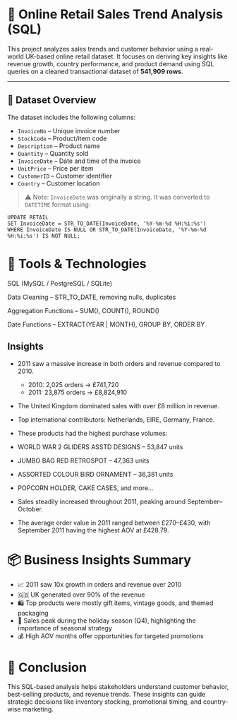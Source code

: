 # 🛒 Online Retail Sales Trend Analysis (SQL)

This project analyzes sales trends and customer behavior using a real-world UK-based online retail dataset. It focuses on deriving key insights like revenue growth, country performance, and product demand using SQL queries on a cleaned transactional dataset of **541,909 rows**.

---

## 📁 Dataset Overview

The dataset includes the following columns:

- `InvoiceNo` – Unique invoice number  
- `StockCode` – Product/item code  
- `Description` – Product name  
- `Quantity` – Quantity sold  
- `InvoiceDate` – Date and time of the invoice  
- `UnitPrice` – Price per item  
- `CustomerID` – Customer identifier  
- `Country` – Customer location  

> ⚠️ Note: `InvoiceDate` was originally a string. It was converted to `DATETIME` format using:
```
UPDATE RETAIL
SET InvoiceDate = STR_TO_DATE(InvoiceDate, '%Y-%m-%d %H:%i:%s')
WHERE InvoiceDate IS NULL OR STR_TO_DATE(InvoiceDate, '%Y-%m-%d %H:%i:%s') IS NOT NULL; 
```

# 🧰 Tools & Technologies
SQL (MySQL / PostgreSQL / SQLite)

Data Cleaning – STR_TO_DATE, removing nulls, duplicates

Aggregation Functions – SUM(), COUNT(), ROUND()

Date Functions – EXTRACT(YEAR | MONTH), GROUP BY, ORDER BY



## Insights 
- 2011 saw a massive increase in both orders and revenue compared to 2010.
   - 2010: 2,025 orders → £741,720
   - 2011: 23,875 orders → £8,824,910

- The United Kingdom dominated sales with over £8 million in revenue.

- Top international contributors: Netherlands, EIRE, Germany, France.
- These products had the highest purchase volumes:
- WORLD WAR 2 GLIDERS ASSTD DESIGNS – 53,847 units
- JUMBO BAG RED RETROSPOT – 47,363 units
- ASSORTED COLOUR BIRD ORNAMENT – 36,381 units
- POPCORN HOLDER, CAKE CASES, and more...
- Sales steadily increased throughout 2011, peaking around September–October.
- The average order value in 2011 ranged between £270–£430, with September 2011 having the highest AOV at £428.79.

# 📦 Business Insights Summary
- 📈 2011 saw 10x growth in orders and revenue over 2010
- 🇬🇧  UK generated over 90% of the revenue
- 🛍️ Top products were mostly gift items, vintage goods, and themed packaging
- 📅 Sales peak during the holiday season (Q4), highlighting the importance of seasonal strategy
- 💰 High AOV months offer opportunities for targeted promotions

# 📌 Conclusion
This SQL-based analysis helps stakeholders understand customer behavior, best-selling products, and revenue trends. These insights can guide strategic decisions like inventory stocking, promotional timing, and country-wise marketing.
